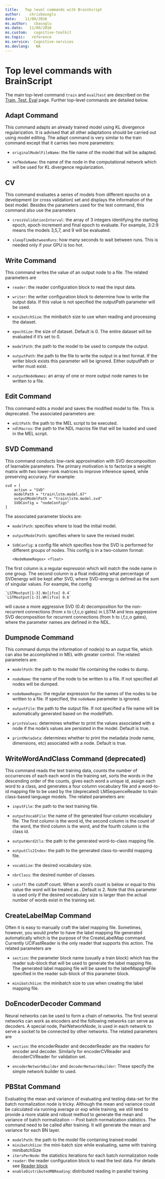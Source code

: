```yaml
---
title:   Top level commands with BrainScript
author:    chrisbasoglu
date:    11/09/2016
ms.author:   cbasoglu
ms.date:   11/09/2016
ms.custom:   cognitive-toolkit
ms.topic:   reference
ms.service:  Cognitive-services
ms.devlang:   NA
---
```


# Top level commands with BrainScript

The main top-level command `train` and `eval`/`test` are described on the [Train, Test, Eval](./BrainScript-Train-Test-Eval.md) page. Further top-level commands are detailed below.

## Adapt Command
This command adapts an already trained model using KL divergence regularization. It is advised that all other adaptations should be carried out using model editing. The adapt command is very similar to the train command except that it carries two more parameters:
* `originalModelFileName`: the file name of the model that will be adapted.

* `refNodeName`: the name of the node in the computational network which will be used for KL divergence regularization.

## CV
This command evaluates a series of models from different epochs on a development (or cross validation) set and displays the information of the best model. Besides the parameters used for the test command, this command also use the parameters
* `crossValidationInterval`: the array of 3 integers identifying the starting epoch, epoch increment and final epoch to evaluate. For example, 3:2:9 means the models 3,5,7, and 9 will be evaluated.

* `sleepTimeBetweenRuns`: how many seconds to wait between runs. This is needed only if your GPU is too hot.

## Write Command
This command writes the value of an output node to a file. The related parameters are
* `reader`: the reader configuration block to read the input data.

* `writer`: the writer configuration block to determine how to write the output data. If this value is not specified the outputPath parameter will be used.

* `minibatchSize`: the minibatch size to use when reading and processing the dataset.

* `epochSize`: the size of dataset. Default is 0. The entire dataset will be evaluated if it’s set to 0.

* `modelPath`: the path to the model to be used to compute the output.

* `outputPath`: the path to the file to write the output in a text format. If the writer block exists this parameter will be ignored. Either outputPath or writer must exist.

* `outputNodeNames`: an array of one or more output node names to be written to a file.

## Edit Command
This command edits a model and saves the modified model to file. This is deprecated. The associated parameters are:

* `editPath`: the path to the MEL script to be executed.
* `ndlMacros`: the path to the NDL macros file that will be loaded and used in the MEL script.

## SVD Command
This command conducts low-rank approximation with SVD decomposition of learnable parameters. The primary motivation is to factorize a weight matrix with two lower-rank matrices to improve inference speed, while preserving accuracy. For example:

    svd = [
        action = "SVD"
        modelPath = "train\lstm.model.67"
        outputModelPath = "train\lstm.model.svd"
        SVDConfig = "nodeConfigs"
    ]

The associated parameter blocks are:
* `modelPath`: specifies where to load the initial model.

* `outputModelPath`: specifies where to save the revised model.

* `SVDConfig`: a config file which specifies how the SVD is performed for different groups of nodes. This config is in a two-column format: 

    `<NodeNameRegex> <float>`

The first column is a regular expression which will match the node name in one group. The second column is a float indicating what percentage of SVDenergy will be kept after SVD, where SVD-energy is defined as the sum of singular values. For example, the config

    `LSTMoutput[1-3].Wx[ifco] 0.4`
    `LSTMoutput[1-3].Wh[ifco] 0.6`

will cause a more aggressive SVD (0.4) decomposition for the non-recurrent connections (from x to i,f,c,o gates) in LSTM and less aggressive SVD decomposition for recurrent connections (from h to i,f,c,o gates), where the parameter names are defined in the NDL.

## Dumpnode Command
This command dumps the information of node(s) to an output file, which can also be accomplished in MEL with greater control. The related parameters are:
* `modelPath`: the path to the model file containing the nodes to dump.

* `nodeName`: the name of the node to be written to a file. If not specified all nodes will be dumped.

* `nodeNameRegex`: the regular expression for the names of the nodes to be written to a file. If specified, the `nodeName` parameter is ignored. 

* `outputFile`: the path to the output file. If not specified a file name will be automatically generated based on the modelPath.

* `printValues`: determines whether to print the values associated with a node if the node’s values are persisted in the model. Default is true.

* `printMetadata`: determines whether to print the metadata (node name, dimensions, etc) associated with a node. Default is true.

## WriteWordAndClass Command (deprecated)
This command reads the text training data, counts the number of occurrences of each each word in the training set, sorts the words in the descending order of the counts, gives each word a unique id, assign each word to a class, and generates
a four column vocabulary file and a word-to-id mapping file to be used by the (deprecated) LMSequenceReader to train class-based language models. The related parameters are:
* `inputFile`: the path to the text training file.

* `outputVocabFile`: the name of the generated four-column vocabulary file. The first column is the word id, the second column is the count of the word, the third column is the word, and the fourth column is the class id.

* `outputWord2Cls`: the path to the generated word-to-class mapping file.

* `outputCls2Index`: the path to the generated class-to-wordId mapping file.

* `vocabSize`: the desired vocabulary size.

* `nbrClass`: the desired number of classes.

* `cutoff`: the cutoff count. When a word’s count is below or equal to this value the word will be treated as <unk>. Default is 2. Note that this parameter is used only if the desired vocabulary size is larger than the actual number of words exist in the training set.

## CreateLabelMap Command
Often it is easy to manually craft the label mapping file. Sometimes, however, you would prefer to have the label mapping file generated automatically which is the purpose of the CreateLabelMap command. Currently UCIFastReader is the only reader that supports this action. The related parameters are 
* `section`: the parameter block name (usually a train block) which has the reader sub-block that will be used to generate the label mapping file. The generated label mapping file will be saved to the labelMappingFile specified in the reader sub-block of this parameter block.

* `minibatchSize`: the minibatch size to use when creating the label mapping file.

## DoEncoderDecoder Command
Neural networks can be used to form a chain of networks. The first several networks can work as encoders and the following networks can serve as decoders. A special node, PairNetworkNode, is used in each network to serve a socket to be
connected by other networks. The related parameters are 
* `section`: the encoderReader and decoderReader are the readers for encoder and decoder. Similarly for encoderCVReader and decoderCVReader for validation set.

* `encoderNetworkBuilder` and `decoderNetworkBuilder`: These specify the simple network builder to used.

## PBStat Command
Evaluating the mean and variance of evaluating and testing data-set for the batch normalization node is tricky. Although the mean and variance could be calculated via running average or exp while training, we still tend to provide a more stable and robust method to generate the mean and variance of batch normalization -- Post batch normalization statistics. The command need to be called after training. It will generate the mean and variance for each BN layer.
* `modelPath`: the path to the model file containing trained model
* `minibatchSize`: the mini-batch size while evaluating, same with training minibatchSize
* `itersPerNode`: the statistics iterations for each batch normalization node
* `reader`: the reader configuration block to read the test data. For details see [Reader block](./BrainScript-Reader-block.md)
* `enableDistributedMBReading`: distributed reading in parallel training




